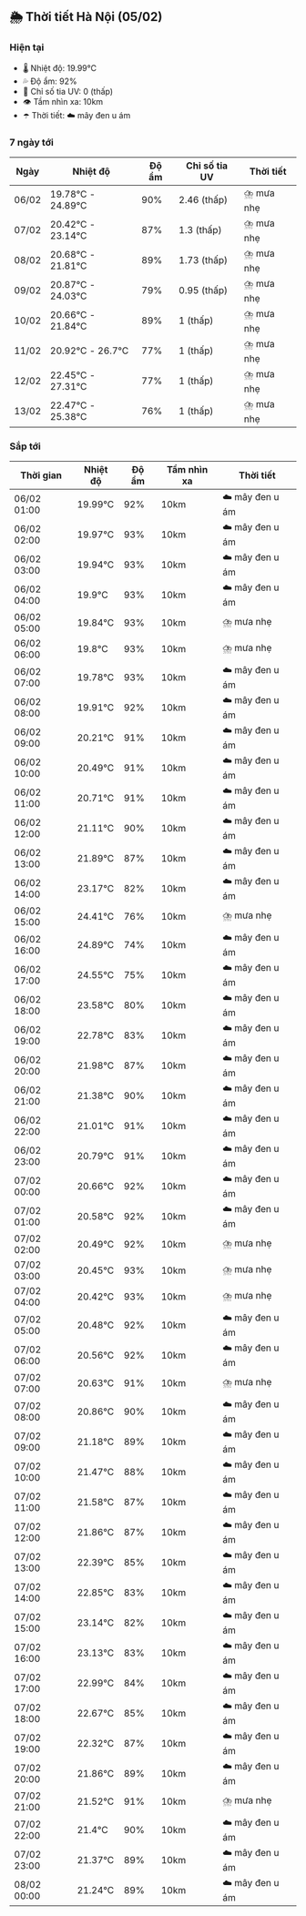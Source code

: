 ## 🌦️ Thời tiết Hà Nội (05/02)

### Hiện tại

- 🌡️ Nhiệt độ: 19.99℃
- 💦 Độ ẩm: 92%
- 🌟 Chỉ số tia UV: 0 (thấp)
- 👁️ Tầm nhìn xa: 10km
- ☂️ Thời tiết: ☁️ mây đen u ám

### 7 ngày tới

| Ngày | Nhiệt độ | Độ ẩm | Chỉ số tia UV | Thời tiết |
| --- | --- | --- | --- | --- |
| 06/02 | 19.78℃ - 24.89℃ | 90% | 2.46 (thấp) | ⛈️ mưa nhẹ |
| 07/02 | 20.42℃ - 23.14℃ | 87% | 1.3 (thấp) | ⛈️ mưa nhẹ |
| 08/02 | 20.68℃ - 21.81℃ | 89% | 1.73 (thấp) | ⛈️ mưa nhẹ |
| 09/02 | 20.87℃ - 24.03℃ | 79% | 0.95 (thấp) | ⛈️ mưa nhẹ |
| 10/02 | 20.66℃ - 21.84℃ | 89% | 1 (thấp) | ⛈️ mưa nhẹ |
| 11/02 | 20.92℃ - 26.7℃ | 77% | 1 (thấp) | ⛈️ mưa nhẹ |
| 12/02 | 22.45℃ - 27.31℃ | 77% | 1 (thấp) | ⛈️ mưa nhẹ |
| 13/02 | 22.47℃ - 25.38℃ | 76% | 1 (thấp) | ⛈️ mưa nhẹ |

### Sắp tới

| Thời gian | Nhiệt độ | Độ ẩm | Tầm nhìn xa | Thời tiết |
| --- | --- | --- | --- | --- |
| 06/02 01:00 | 19.99℃ | 92% | 10km | ☁️ mây đen u ám |
| 06/02 02:00 | 19.97℃ | 93% | 10km | ☁️ mây đen u ám |
| 06/02 03:00 | 19.94℃ | 93% | 10km | ☁️ mây đen u ám |
| 06/02 04:00 | 19.9℃ | 93% | 10km | ☁️ mây đen u ám |
| 06/02 05:00 | 19.84℃ | 93% | 10km | ⛈️ mưa nhẹ |
| 06/02 06:00 | 19.8℃ | 93% | 10km | ⛈️ mưa nhẹ |
| 06/02 07:00 | 19.78℃ | 93% | 10km | ☁️ mây đen u ám |
| 06/02 08:00 | 19.91℃ | 92% | 10km | ☁️ mây đen u ám |
| 06/02 09:00 | 20.21℃ | 91% | 10km | ☁️ mây đen u ám |
| 06/02 10:00 | 20.49℃ | 91% | 10km | ☁️ mây đen u ám |
| 06/02 11:00 | 20.71℃ | 91% | 10km | ☁️ mây đen u ám |
| 06/02 12:00 | 21.11℃ | 90% | 10km | ☁️ mây đen u ám |
| 06/02 13:00 | 21.89℃ | 87% | 10km | ☁️ mây đen u ám |
| 06/02 14:00 | 23.17℃ | 82% | 10km | ☁️ mây đen u ám |
| 06/02 15:00 | 24.41℃ | 76% | 10km | ⛈️ mưa nhẹ |
| 06/02 16:00 | 24.89℃ | 74% | 10km | ☁️ mây đen u ám |
| 06/02 17:00 | 24.55℃ | 75% | 10km | ☁️ mây đen u ám |
| 06/02 18:00 | 23.58℃ | 80% | 10km | ☁️ mây đen u ám |
| 06/02 19:00 | 22.78℃ | 83% | 10km | ☁️ mây đen u ám |
| 06/02 20:00 | 21.98℃ | 87% | 10km | ☁️ mây đen u ám |
| 06/02 21:00 | 21.38℃ | 90% | 10km | ☁️ mây đen u ám |
| 06/02 22:00 | 21.01℃ | 91% | 10km | ☁️ mây đen u ám |
| 06/02 23:00 | 20.79℃ | 91% | 10km | ☁️ mây đen u ám |
| 07/02 00:00 | 20.66℃ | 92% | 10km | ☁️ mây đen u ám |
| 07/02 01:00 | 20.58℃ | 92% | 10km | ☁️ mây đen u ám |
| 07/02 02:00 | 20.49℃ | 92% | 10km | ⛈️ mưa nhẹ |
| 07/02 03:00 | 20.45℃ | 93% | 10km | ⛈️ mưa nhẹ |
| 07/02 04:00 | 20.42℃ | 93% | 10km | ⛈️ mưa nhẹ |
| 07/02 05:00 | 20.48℃ | 92% | 10km | ☁️ mây đen u ám |
| 07/02 06:00 | 20.56℃ | 92% | 10km | ☁️ mây đen u ám |
| 07/02 07:00 | 20.63℃ | 91% | 10km | ⛈️ mưa nhẹ |
| 07/02 08:00 | 20.86℃ | 90% | 10km | ☁️ mây đen u ám |
| 07/02 09:00 | 21.18℃ | 89% | 10km | ☁️ mây đen u ám |
| 07/02 10:00 | 21.47℃ | 88% | 10km | ☁️ mây đen u ám |
| 07/02 11:00 | 21.58℃ | 87% | 10km | ☁️ mây đen u ám |
| 07/02 12:00 | 21.86℃ | 87% | 10km | ☁️ mây đen u ám |
| 07/02 13:00 | 22.39℃ | 85% | 10km | ☁️ mây đen u ám |
| 07/02 14:00 | 22.85℃ | 83% | 10km | ☁️ mây đen u ám |
| 07/02 15:00 | 23.14℃ | 82% | 10km | ☁️ mây đen u ám |
| 07/02 16:00 | 23.13℃ | 83% | 10km | ☁️ mây đen u ám |
| 07/02 17:00 | 22.99℃ | 84% | 10km | ☁️ mây đen u ám |
| 07/02 18:00 | 22.67℃ | 85% | 10km | ☁️ mây đen u ám |
| 07/02 19:00 | 22.32℃ | 87% | 10km | ☁️ mây đen u ám |
| 07/02 20:00 | 21.86℃ | 89% | 10km | ☁️ mây đen u ám |
| 07/02 21:00 | 21.52℃ | 91% | 10km | ⛈️ mưa nhẹ |
| 07/02 22:00 | 21.4℃ | 90% | 10km | ☁️ mây đen u ám |
| 07/02 23:00 | 21.37℃ | 89% | 10km | ☁️ mây đen u ám |
| 08/02 00:00 | 21.24℃ | 89% | 10km | ☁️ mây đen u ám |
